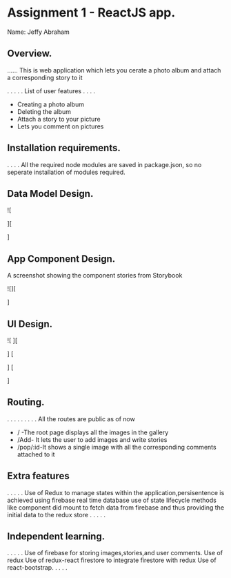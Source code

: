 # Assignment 1 - ReactJS app.

Name: Jeffy Abraham

## Overview.
...... This is web application which lets you cerate a photo album and attach a corresponding story to it


 . . . . . List of user features . . . . 
 
 + Creating a photo album
 + Deleting the album
 + Attach a story to your picture
 + Lets you comment on pictures
 

## Installation requirements.

. . . .  All the required node modules are saved in package.json, so no seperate installation of modules required. 

## Data Model Design.
 


![
 
][
 
]

## App Component Design.

A screenshot showing the component stories from Storybook  

![][
 
]



## UI Design.

![ ][
 
]
[

 


 




]
[
 

]

## Routing.
. . . .  . . . . . 
All the routes are public as of now
+ / -The root page  displays all the images in the gallery
+ /Add- It lets the user to add images and write stories
+ /pop/:id-It shows a single image with all the corresponding comments attached to it



## Extra features

. . . . . Use of Redux to manage states within the application,persisentence is achieved using firebase real time database use of state lifecycle methods like component did mount to fetch data from firebase and thus providing the initial data to the redux store . . . . .  

## Independent learning.

. . . . . Use of firebase for storing images,stories,and user comments.
Use of redux 
Use of redux-react firestore to integrate firestore with redux
Use of react-bootstrap. . . . .  





